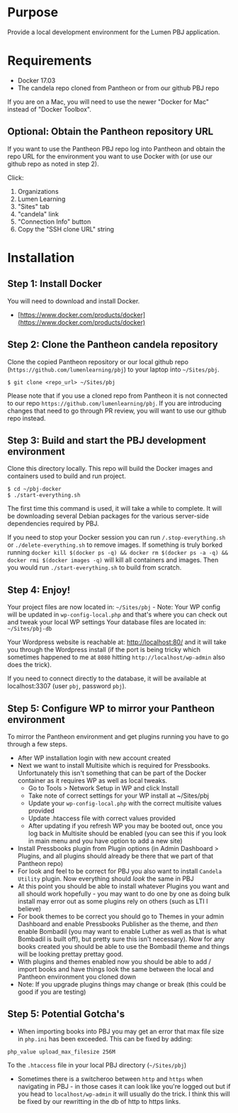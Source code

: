 # Purpose

Provide a local development environment for the Lumen PBJ application.

# Requirements

- Docker 17.03
- The candela repo cloned from Pantheon or from our github PBJ repo

If you are on a Mac, you will need to use the newer "Docker for Mac" instead of
"Docker Toolbox".

## Optional: Obtain the Pantheon repository URL

If you want to use the Pantheon PBJ repo log into Pantheon and obtain the repo URL for the environment you want to use Docker with (or use our github repo as noted in step 2).

Click:
1. Organizations
1. Lumen Learning
1. "Sites" tab
1. "candela" link
1. "Connection Info" button
1. Copy the "SSH clone URL" string

# Installation

## Step 1: Install Docker

You will need to download and install Docker.

- [https://www.docker.com/products/docker](https://www.docker.com/products/docker)

## Step 2: Clone the Pantheon candela repository

Clone the copied Pantheon repository or our local github repo (`https://github.com/lumenlearning/pbj`) to your laptop into `~/Sites/pbj`.

	$ git clone <repo_url> ~/Sites/pbj

Please note that if you use a cloned repo from Pantheon it is not connected to our repo `https://github.com/lumenlearning/pbj`. If you are introducing changes that need to go through PR review, you will want to use our github repo instead.

## Step 3: Build and start the PBJ development environment

Clone this directory locally. This repo will build the Docker images and containers used to build and run project.

	$ cd ~/pbj-docker
	$ ./start-everything.sh

The first time this command is used, it will take a while to complete. It will be downloading
several Debian packages for the various server-side dependencies required by PBJ.

If you need to stop your Docker session you can run `/.stop-everything.sh` or `./delete-everything.sh` to remove images. If something is truly borked running `docker kill $(docker ps -q) && docker rm $(docker ps -a -q) && docker rmi $(docker images -q)` will kill all containers and images. Then you would run `./start-everything.sh` to build from scratch.

## Step 4: Enjoy!

Your project files are now located in: `~/Sites/pbj`
	- Note: Your WP config will be updated in `wp-config-local.php` and that's where you can check out and tweak your local WP settings
Your database files are located in: `~/Sites/pbj-db`

Your Wordpress website is reachable at: [http://localhost:80/](http://localhost:80/) and it will take you through the Wordpress install (if the port is being tricky which sometimes happened to me at `8080` hitting `http://localhost/wp-admin` also does the trick).

If you need to connect directly to the database, it will be available at localhost:3307 (user `pbj`, password `pbj`).

## Step 5: Configure WP to mirror your Pantheon environment
To mirror the Pantheon environment and get plugins running you have to go through a few steps.

- After WP installation login with new account created
- Next we want to install Multisite which is required for Pressbooks. Unfortunately this isn't something that can be part of the Docker container as it requires WP as well as local tweaks.
	- Go to Tools > Network Setup in WP and click Install
	- Take note of correct settings for your WP install at ~/Sites/pbj
	- Update your `wp-config-local.php` with the correct multisite values provided
	- Update .htaccess file with correct values provided
	- After updating if you refresh WP you may be booted out, once you log back in Multisite should be enabled (you can see this if you look in main menu and you have option to add a new site)
- Install Pressbooks plugin from Plugin options (in Admin Dashboard > Plugins, and all plugins should already be there that we part of that Pantheon repo)
- For look and feel to be correct for PBJ you also want to install `Candela Utility` plugin. Now everything should _look_ the same in PBJ
- At this point you should be able to install whatever Plugins you want and all should work hopefully - you may want to do one by one as doing bulk install may error out as some plugins rely on others (such as LTI I believe)
- For book themes to be correct you should go to Themes in your admin Dashboard and enable Pressbooks Publisher as the theme, and _then_ enable Bombadil (you may want to enable Luther as well as that is what Bombadil is built off), but pretty sure this isn't necessary). Now for any books created you should be able to use the Bombadil theme and things will be looking prettay prettay good.
- With plugins and themes enabled now you should be able to add / import books and have things look the same between the local and Pantheon environment you cloned down
- Note: If you upgrade plugins things may change or break (this could be good if you are testing)

## Step 5: Potential Gotcha's
- When importing books into PBJ you may get an error that max file size in `php.ini` has been exceeded. This can be fixed by adding:
```
php_value upload_max_filesize 256M
```
To the `.htaccess` file in your local PBJ directory (`~/Sites/pbj`)
- Sometimes there is a switcheroo between `http` and `https` when navigating in PBJ - in those cases it can look like you're logged out but if you head to `localhost/wp-admin` it will usually do the trick. I think this will be fixed by our rewritting in the db of http to https links.
